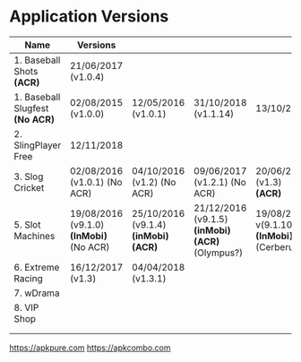 # Application Versions



| Name                              | Versions                                  |                                        |                                                   |                                               |                                   |                                   |                                               |                                               |                                               |
| --------------------------------- | ----------------------------------------- | -------------------------------------- | ------------------------------------------------- | --------------------------------------------- | --------------------------------- | --------------------------------- | --------------------------------------------- | --------------------------------------------- | --------------------------------------------- |
| 1. Baseball Shots **(ACR)**       | 21/06/2017 (v1.0.4)                       |                                        |                                                   |                                               |                                   |                                   |                                               |                                               |                                               |
| 1. Baseball Slugfest **(No ACR)** | 02/08/2015 (v1.0.0)                       | 12/05/2016 (v1.0.1)                    | 31/10/2018 (v1.1.14)                              | 13/10/2019                                    |                                   |                                   |                                               |                                               |                                               |
| 2. SlingPlayer Free               | 12/11/2018                                |                                        |                                                   |                                               |                                   |                                   |                                               |                                               |                                               |
| 3. Slog Cricket                   | 02/08/2016 (v1.0.1) (No ACR)              | 04/10/2016 (v1.2) (No ACR)             | 09/06/2017 (v1.2.1) (No ACR)                      | 20/06/2017 (v1.3) **(ACR)**                   | 15/08/2017 (v1.4) **(ACR)**       | 14/03/2018 (v1.4.1) **(?)**       | 26/09/2018 (v1.4.2) **(MoPub)**               | 02/12/2018 (v1.4.3) (No ACR)                  | 31/05/2019 (v1.4.4) (No ACR)                  |
| 5. Slot Machines                  | 19/08/2016 (v9.1.0) **(InMobi)** (No ACR) | 25/10/2016 (v9.1.4) **(inMobi) (ACR)** | 21/12/2016 (v9.1.5) **(inMobi) (ACR)** (Olympus?) | 19/08/2017 v(9.1.10) **(InMobi)** (Cerberus?) | 10/01/2018 v(9.1.16) **(InMobi)** | 26/03/2018 v(9.1.19) **(InMobi)** | 12/01/2019 v(9.1.25) **(InMobi)** (Cerberus?) | 08/06/2019 v(9.1.38) **(InMobi)** (Cerberus?) | 30/06/2019 v(9.1.41) **(InMobi)** (Cerberus?) |
| 6. Extreme Racing                 | 16/12/2017 (v1.3)                         | 04/04/2018 (v1.3.1)                    |                                                   |                                               |                                   |                                   |                                               |                                               |                                               |
| 7. wDrama                         |                                           |                                        |                                                   |                                               |                                   |                                   |                                               |                                               |                                               |
| 8. VIP Shop                       |                                           |                                        |                                                   |                                               |                                   |                                   |                                               |                                               |                                               |
|                                   |                                           |                                        |                                                   |                                               |                                   |                                   |                                               |                                               |                                               |
|                                   |                                           |                                        |                                                   |                                               |                                   |                                   |                                               |                                               |                                               |

https://apkpure.com
https://apkcombo.com